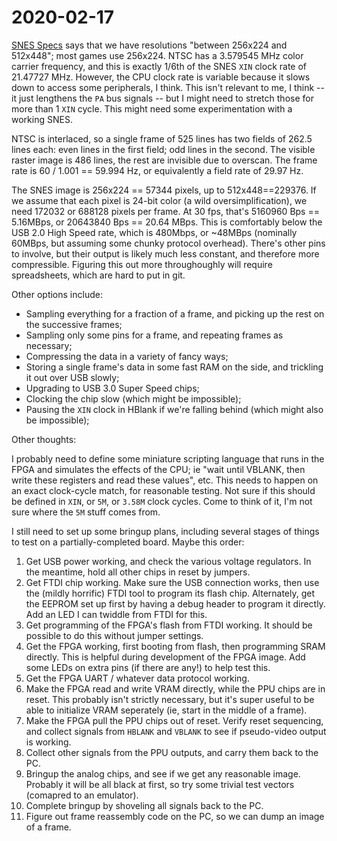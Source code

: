 # 2020-02-17

[SNES Specs](https://en.wikibooks.org/wiki/Super_NES_Programming/SNES_Specs)
says that we have resolutions "between 256x224 and 512x448"; most games use
256x224. NTSC has a 3.579545 MHz color carrier frequency, and this is exactly
1/6th of the SNES `XIN` clock rate of 21.47727 MHz.  However, the CPU clock
rate is variable because it slows down to access some peripherals, I think.
This isn't relevant to me, I think -- it just lengthens the `PA` bus signals --
but  I might need to stretch those for more than 1 `XIN` cycle.  This might
need some experimentation with a working SNES.

NTSC is interlaced, so a single frame of 525 lines has two fields of 262.5
lines each: even lines in the first field; odd lines in the second.  The
visible raster image is 486 lines, the rest are invisible due to overscan.  The
frame rate is 60 / 1.001 == 59.994 Hz, or equivalently a field rate of 29.97
Hz.

The SNES image is 256x224 == 57344 pixels, up to 512x448==229376.  If we assume
that each pixel is 24-bit color (a wild oversimplification), we need 172032 or
688128 pixels per frame.  At 30 fps, that's 5160960 Bps == 5.16MBps, or
20643840 Bps == 20.64 MBps.  This is comfortably below the USB 2.0 High Speed
rate, which is 480Mbps, or ~48MBps (nominally 60MBps, but assuming some chunky
protocol overhead).  There's other pins to involve, but their output is likely
much less constant, and therefore more compressible. Figuring this out more
throughoughly will require spreadsheets, which are hard to put in git.

Other options include:

*   Sampling everything for a fraction of a frame, and picking up the rest on
    the successive frames;
*   Sampling only some pins for a frame, and repeating frames as necessary;
*   Compressing the data in a variety of fancy ways;
*   Storing a single frame's data in some fast RAM on the side, and
    trickling it out over USB slowly;
*   Upgrading to USB 3.0 Super Speed chips;
*   Clocking the chip slow (which might be impossible);
*   Pausing the `XIN` clock in HBlank if we're falling behind (which might also
    be impossible);

Other thoughts:

I probably need to define some miniature scripting language that runs in the
FPGA and simulates the effects of the CPU; ie "wait until VBLANK, then write
these registers and read these values", etc.  This needs to happen on an exact
clock-cycle match, for reasonable testing.  Not sure if this should be defined
in `XIN`, or `5M`, or `3.58M` clock cycles.  Come to think of it, I'm not sure
where the `5M` stuff comes from.

I still need to set up some bringup plans, including several stages of things
to test on a partially-completed board.  Maybe this order:

1.  Get USB power working, and check the various voltage regulators.  In the
    meantime, hold all other chips in reset by jumpers.
1.  Get FTDI chip working.  Make sure the USB connection works, then use the
    (mildly horrific) FTDI tool to program its flash chip.  Alternately,
    get the EEPROM set up first by having a debug header to program it directly.
    Add an LED I can twiddle from FTDI for this.
1.  Get programming of the FPGA's flash from FTDI working.  It should be
    possible to do this without jumper settings.
1.  Get the FPGA working, first booting from flash, then programming SRAM
    directly.  This is helpful during development of the FPGA image.
    Add some LEDs on extra pins (if there are any!) to help test this.
1.  Get the FPGA UART / whatever data protocol working.
1.  Make the FPGA read and write VRAM directly, while the PPU chips are in
    reset.  This probably isn't strictly necessary, but it's super useful to be
    able to initialize VRAM seperately (ie, start in the middle of a frame).
1.  Make the FPGA pull the PPU chips out of reset.  Verify reset sequencing,
    and collect signals from `HBLANK` and `VBLANK` to see if pseudo-video
    output is working.
1.  Collect other signals from the PPU outputs, and carry them back to the PC.
1.  Bringup the analog chips, and see if we get any reasonable image.  Probably
    it will be all black at first, so try some trivial test vectors (comapred
    to an emulator).
1.  Complete bringup by shoveling all signals back to the PC.
1.  Figure out frame reassembly code on the PC, so we can dump an image of a
    frame.
